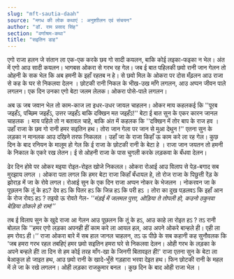 ```yaml
---
slug: "mft-sautia-daah"
source: "मगध की लोक कथाएं : अनुशाीलन एवं संचयन"
author: "डॉ. राम प्रसाद सिंह"
section: "वर्णाश्रम-कथा"
title: "सइतिन डाह"
---
```

एगो राजा हलन जे संतान ला एक-एक करके छव गो सादी कयलन, बाकि कोई लइका-फइका न भेल। अंत में एगो आउ सादी कयलन। भागबस ओकरा से गरभ रह गेल। जब ई बात पहिलकी छवो रानी जान गेलन तो ओहनी के सक भेल कि अब हमनी के इहाँ रहतब न हे। से छवो मिल के ओकरा पर दोस मँढ़लन आउ राजा से कह के घर से निकलवा देलन । छोटकी रानी निकल के भीख-उख माँगे लगलन, आउ अप्पन जीवन पाले लगलन। एक दिन उनका एगो बेटा जलम लेलक। ओकरा पोसे-पाले लगलन। 

अब ऊ जब जवान भेल तो काम-काज ला इधर-उधर जायल चाहलन। ओकर माय कहलकई कि ''पूरब जइहँऽ, पच्छिम जइहँऽ, उत्तर जइहँऽ बाकि दक्खिन मत जइहँऽ!'' बेटा ई बात सुन के एकर कारन जानल चाहलक । माय पहिले तो न बतावल चाहे, बाकि अंत में कहलक कि ''दक्खिन में तोर बाप के राज हव । उहाँ राजा के छव गो रानी हमर सइतिन हथ। तोरा जान गेला पर जान से मुआ देथुन !'' एतना सुन के लड़का न मानलक आउ दखिने तरफ निकलल । उहाँ जा के राजा किहाँ ऊ काम करे ला रह गेल। कुछ दिन के बाद रनियन के मालूम हो गेल कि ई राजा के छोटकी रानी के बेटा हे । राजा जान जयतन तो हमनी के निकाल के एकरे रख लेतन। ई से ओहनी राजा के पास चुगली करके लड़कवा के बँधवा देलन। 

ढेर दिन होवे पर ओकर मइया रोइत-रोइत खोजे निकलल। ओकरा रोआई आउ विलाप से पेड़-बगाद सब मुरझाय लगल । ओकरा पता लगल कि हमर बेटा राजा किहाँ बँधायल हे, तो रोज राजा के पिछुत्ती रेंड़ के झोराड़ में जा के रोवे लगल। रोआई सुन के एक दिन राजा अप्पन नोकर के भेजलन । नोकरवन जा के पूछलन कि तूं के हऽ? देव हऽ कि पितर हऽ कि जिन्न हऽ कि परी हऽ । तोरा का दुख पड़लवऽ कि इहाँ आन के रोज रोवऽ हऽ ?  तइयो ऊ रोवते गेल-
*''मंड़ई में जलमल पुत्ता, ओड़िया ते तोपली हो, कउनो ठकुरवा बेड़िया ठोकले हो राम!'’* 

तब ई विलाप सुन के खुदे राजा आ गेलन आउ पूछलन कि तूं के हऽ, आउ काहे ला रोइत हऽ ? तऽ रानी बोलल कि ''हमर एगो लड़का अपनही हीं काम करे ला आयल हल, आउ अपने ओकरे बान्हले ही। एही ला हम रोवऽ ही।'’ राजा ओकरा बारे में सब हाल जानल चाहलन, तऽ ऊ पीछे के सब कहानी कह सुनौवलक कि 'जब हमरा गरभ रहल तबहिएं हमर छवो सइतिन हमरा घरे से निकलवा देलन। ओही गरभ के लड़का के अपने बन्हले ही! ता दिन से हम कोई तरह माँग-खा के जिनगी बितावइत ही!' राजा एतना सुन के बेटा ला बेआकुल हो जाइत हथ, आउ छवो रानी के खादे-भुँसे गड़हारा भरवा देइत हथ। फिन छोटकी रानी के महल में ले जा के रखे लगलन। ओही लड़का राजकुमार बनल । कुछ दिन के बाद ओही राजा भेल ।